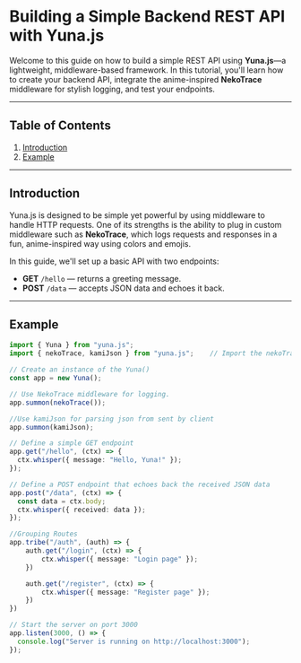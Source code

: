 # Building a Simple Backend REST API with Yuna.js

Welcome to this guide on how to build a simple REST API using **Yuna.js**—a lightweight, middleware-based framework. In this tutorial, you'll learn how to create your backend API, integrate the anime-inspired **NekoTrace** middleware for stylish logging, and test your endpoints.

---

## Table of Contents

1. [Introduction](#introduction)
2. [Example](#example)

---

## Introduction

Yuna.js is designed to be simple yet powerful by using middleware to handle HTTP requests. One of its strengths is the ability to plug in custom middleware such as **NekoTrace**, which logs requests and responses in a fun, anime-inspired way using colors and emojis.

In this guide, we'll set up a basic API with two endpoints:
- **GET** `/hello` — returns a greeting message.
- **POST** `/data` — accepts JSON data and echoes it back.

---

## Example

```ts
import { Yuna } from "yuna.js";
import { nekoTrace, kamiJson } from "yuna.js";    // Import the nekoTrace, kamiJson middlewares

// Create an instance of the Yuna()
const app = new Yuna();

// Use NekoTrace middleware for logging.
app.summon(nekoTrace());

//Use kamiJson for parsing json from sent by client
app.summon(kamiJson);

// Define a simple GET endpoint
app.get("/hello", (ctx) => {
  ctx.whisper({ message: "Hello, Yuna!" });
});

// Define a POST endpoint that echoes back the received JSON data
app.post("/data", (ctx) => {
  const data = ctx.body;
  ctx.whisper({ received: data });
});

//Grouping Routes
app.tribe("/auth", (auth) => {
    auth.get("/login", (ctx) => {
        ctx.whisper({ message: "Login page" });
    })

    auth.get("/register", (ctx) => {
        ctx.whisper({ message: "Register page" });
    })
})

// Start the server on port 3000
app.listen(3000, () => {
  console.log("Server is running on http://localhost:3000");
});




```
